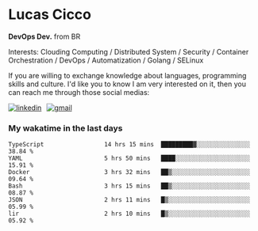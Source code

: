 # Lucas Cicco

**DevOps Dev.** from BR

Interests: Clouding Computing / Distributed System / Security / Container Orchestration / DevOps / Automatization / Golang / SELinux

If you are willing to exchange knowledge about languages, programming skills and culture. I'd like you to know I am very interested on it, then you can reach me through those social medias:

<div style="display: flex; align-items: center; gap: 10px;">
  <a href="https://www.linkedin.com/in/lucas-vitor-de-cicco" target="_blank">
    <img
      src="https://img.shields.io/badge/-LinkedIn-%230077B5?style=for-the-badge&logo=linkedin&logoColor=white"
      alt="linkedin"
      target="_blank" 
    />
  </a>
  <a href="mailto:lucasvitorx1@gmail.com">
      <img
        src="https://img.shields.io/badge/-Gmail-%23333?style=for-the-badge&logo=gmail&logoColor=white"
        alt="gmail"
        target="_blank"
      />
  </a>
</div>

### My wakatime in the last days

<!--START_SECTION:waka-->

```text
TypeScript                 14 hrs 15 mins  █████████▓░░░░░░░░░░░░░░░   38.84 %
YAML                       5 hrs 50 mins   ████░░░░░░░░░░░░░░░░░░░░░   15.91 %
Docker                     3 hrs 32 mins   ██▒░░░░░░░░░░░░░░░░░░░░░░   09.64 %
Bash                       3 hrs 15 mins   ██▒░░░░░░░░░░░░░░░░░░░░░░   08.87 %
JSON                       2 hrs 11 mins   █▒░░░░░░░░░░░░░░░░░░░░░░░   05.99 %
lir                        2 hrs 10 mins   █▒░░░░░░░░░░░░░░░░░░░░░░░   05.92 %
```

<!--END_SECTION:waka-->
